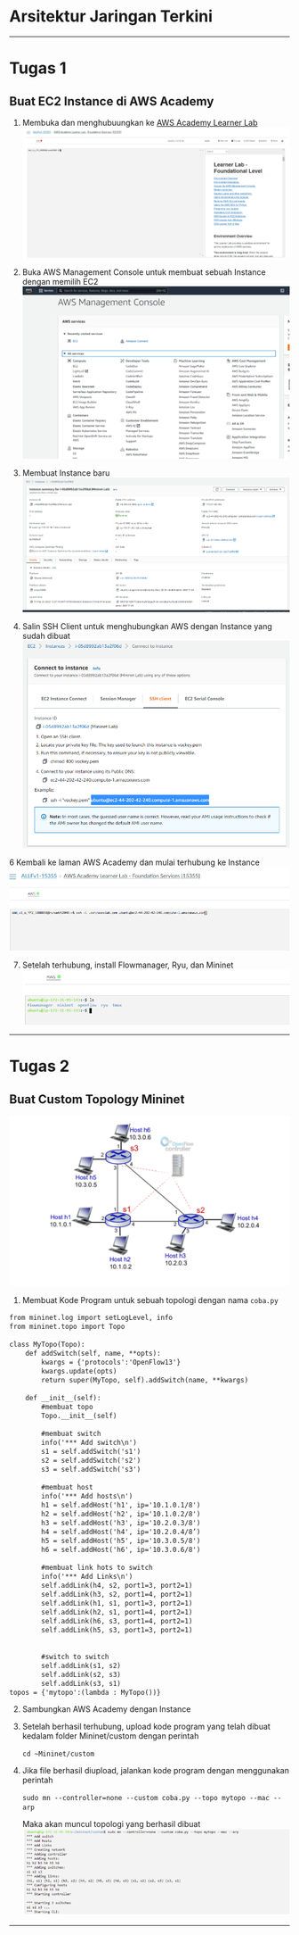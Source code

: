 # Arsitektur Jaringan Terkini
---

# Tugas 1
## Buat EC2 Instance di AWS Academy

1. Membuka dan menghubuungkan ke [AWS Academy Learner Lab](https://awsacademy.instructure.com/)
    ![Tampilan awal](https://github.com/gnav404/AJT/blob/main/tugas%201/tampilan%20awal.png)
    
2. Buka AWS Management Console untuk membuat sebuah Instance dengan memilih EC2
    ![Tampilan AWS Management Console](https://github.com/gnav404/AJT/blob/main/tugas%201/pilih%20ec2.png?raw=true)
    
4. Membuat Instance baru
    ![Instance Baru](https://github.com/gnav404/AJT/blob/main/tugas%201/instanec%20sudah%20terbuat.png?raw=true)

5. Salin SSH Client untuk menghubungkan AWS dengan Instance yang sudah dibuat
    ![SSH Client](https://github.com/gnav404/AJT/blob/main/tugas%201/copy%20ssh%20id.png?raw=true)

6 Kembali ke laman AWS Academy dan mulai terhubung ke Instance
    ![Menghubungkan](https://github.com/gnav404/AJT/blob/main/tugas%201/menghubungkan%20ke%20ssh.png?raw=true)

7. Setelah terhubung, install Flowmanager, Ryu, dan Mininet
    ![Instalasi selesai](https://github.com/gnav404/AJT/blob/main/tugas%201/menginstall%20beberapa.png?raw=true)


---

# Tugas 2
## Buat Custom Topology Mininet 
![Topologi yang akan dibuat](https://github.com/gnav404/AJT/blob/main/tugas%202/tugas%202.png)

1. Membuat Kode Program untuk sebuah topologi dengan nama `coba.py`

```
from mininet.log import setLogLevel, info
from mininet.topo import Topo

class MyTopo(Topo):
    def addSwitch(self, name, **opts):
        kwargs = {'protocols':'OpenFlow13'}
        kwargs.update(opts)
        return super(MyTopo, self).addSwitch(name, **kwargs)

    def __init__(self):
        #membuat topo
        Topo.__init__(self)

        #membuat switch
        info('*** Add switch\n')
        s1 = self.addSwitch('s1')
        s2 = self.addSwitch('s2')
        s3 = self.addSwitch('s3')

        #membuat host
        info('*** Add hosts\n')
        h1 = self.addHost('h1', ip='10.1.0.1/8')
        h2 = self.addHost('h2', ip='10.1.0.2/8')
        h3 = self.addHost('h3', ip='10.2.0.3/8')
        h4 = self.addHost('h4', ip='10.2.0.4/8’)
        h5 = self.addHost('h5', ip='10.3.0.5/8')
        h6 = self.addHost('h6', ip='10.3.0.6/8')

        #membuat link hots to switch
        info('*** Add Links\n')
        self.addLink(h4, s2, port1=3, port2=1)
        self.addLink(h3, s2, port1=4, port2=1)
        self.addLink(h1, s1, port1=3, port2=1)
        self.addLink(h2, s1, port1=4, port2=1)
        self.addLink(h6, s3, port1=4, port2=1)
        self.addLink(h5, s3, port1=3, port2=1)


        #switch to switch
        self.addLink(s1, s2)
        self.addLink(s2, s3)
        self.addLink(s3, s1)
topos = {'mytopo':(lambda : MyTopo())}

```
2. Sambungkan AWS Academy dengan Instance
3. Setelah berhasil terhubung, upload kode program yang telah dibuat kedalam folder Mininet/custom dengan perintah

    ``` cd ~Mininet/custom ```
    
4. Jika file berhasil diupload, jalankan kode program dengan menggunakan perintah

    ``` sudo mn --controller=none --custom coba.py --topo mytopo --mac --arp ```
   
   Maka akan muncul topologi yang berhasil dibuat
   ![Topologi berhasil dibuat](https://github.com/gnav404/AJT/blob/main/tugas%202/topologi%20dijalankan.png?raw=true)
   
---
